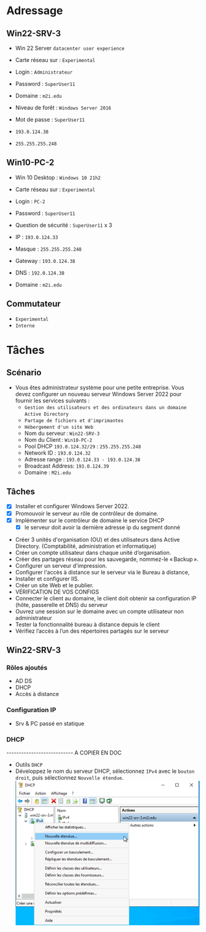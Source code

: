# Adressage
## Win22-SRV-3
- Win 22 Server `datacenter user experience`
- Carte réseau sur : `Experimental`

- Login : `Administrateur`
- Password : `SuperUser11`

- Domaine : `m2i.edu`
- Niveau de forêt : `Windows Server 2016`
- Mot de passe : `SuperUser11`

- `193.0.124.38`
- `255.255.255.248`

## Win10-PC-2
- Win 10 Desktop : `Windows 10 21h2`
- Carte réseau sur : `Experimental`

- Login : `PC-2`
- Password : `SuperUser11`
- Question de sécurité : `SuperUser11` x 3

- IP : `193.0.124.33`
- Masque : `255.255.255.248`
- Gateway : `193.0.124.38`
- DNS : `192.0.124.38`

- Domaine : `m2i.edu`

## Commutateur
- `Experimental`
- `Interne`

# Tâches
## Scénario
- Vous êtes administrateur système pour une petite entreprise. Vous devez configurer un nouveau serveur Windows Server 2022 pour fournir les services suivants : 
  - `Gestion des utilisateurs et des ordinateurs dans un domaine Active Directory`
  - `Partage de fichiers et d'imprimantes`
  - `Hébergement d'un site Web `
  - Nom du serveur : `Win22-SRV-3`
  - Nom du Client : `Win10-PC-2`
  - Pool DHCP `193.0.124.32/29` : `255.255.255.248`
  - Network ID : `193.0.124.32`
  - Adresse range : `193.0.124.33 - 193.0.124.38`
  - Broadcast Address: `193.0.124.39`
  - Domaine : `M2i.edu`

## Tâches 
- [x] Installer et configurer Windows Server 2022. 
- [x] Promouvoir le serveur au rôle de contrôleur de domaine. 
- [x] Implémenter sur le contrôleur de domaine le service DHCP 
  - [x] le serveur doit avoir la dernière adresse ip du segment donné
- Créer 3 unités d'organisation (OU) et des utilisateurs dans Active Directory. (Comptabilité, administration et informatique) 
- Créer un compte utilisateur dans chaque unité d’organisation. 
- Créer des partages réseau pour les sauvegarde, nommez-le « Backup ». 
- Configurer un serveur d'impression. 
- Configurer l'accès à distance sur le serveur via le Bureau à distance,  
- Installer et configurer IIS. 
- Créer un site Web et le publier. 
- VÉRIFICATION DE VOS CONFIGS 
- Connecter le client au domaine, le client doit obtenir sa configuration IP (hôte, passerelle et DNS) du serveur 
- Ouvrez une session sur le domaine avec un compte utilisateur non administrateur 
- Tester la fonctionnalité bureau à distance depuis le client 
- Vérifiez l’accès à l’un des répertoires partagés sur le serveur 












## Win22-SRV-3
### Rôles ajoutés
- AD DS
- DHCP
- Accès à distance
### Configuration IP
- Srv & PC passé en statique
### DHCP
 --------------------------- A COPIER EN DOC
- Outils `DHCP`
- Développez le nom du serveur DHCP, sélectionnez `IPv4` avec le `bouton droit`, puis sélectionnez `Nouvelle étendue`.
![Option nouvelle étendue DHCP](https://github.com/Altherneum/.github/blob/main/note/assets/chrome_ybPAvR8Gg4.png?raw=true)